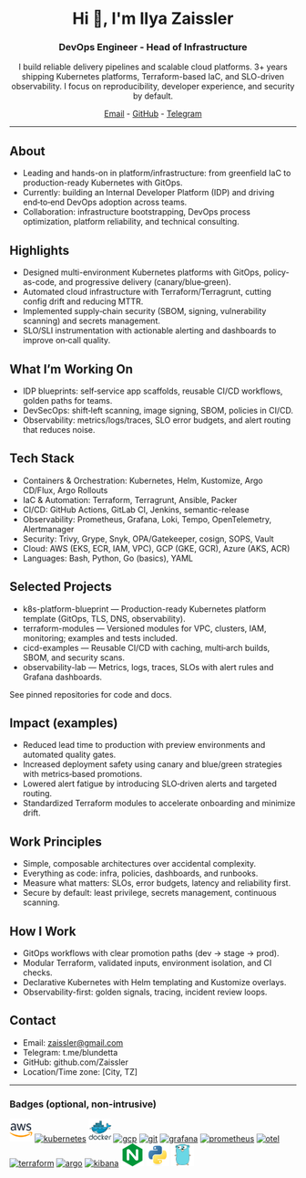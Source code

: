 
<h1 align="center">Hi 👋, I'm Ilya Zaissler</h1>
<h3 align="center">DevOps Engineer -  Head of Infrastructure</h3>

<p align="center">
I build reliable delivery pipelines and scalable cloud platforms. 3+ years shipping Kubernetes platforms, Terraform-based IaC, and SLO-driven observability. I focus on reproducibility, developer experience, and security by default.
</p>
<p align="center">
<a href="mailto:zaissler@gmail.com">Email</a> -  <a href="https://github.com/Zaissler">GitHub</a> -  <a href="https://t.me/blundetta">Telegram</a>
</p>

***

## About

- Leading and hands-on in platform/infrastructure: from greenfield IaC to production-ready Kubernetes with GitOps.
- Currently: building an Internal Developer Platform (IDP) and driving end‑to‑end DevOps adoption across teams.
- Collaboration: infrastructure bootstrapping, DevOps process optimization, platform reliability, and technical consulting.


## Highlights

- Designed multi-environment Kubernetes platforms with GitOps, policy-as-code, and progressive delivery (canary/blue‑green).
- Automated cloud infrastructure with Terraform/Terragrunt, cutting config drift and reducing MTTR.
- Implemented supply‑chain security (SBOM, signing, vulnerability scanning) and secrets management.
- SLO/SLI instrumentation with actionable alerting and dashboards to improve on‑call quality.


## What I’m Working On

- IDP blueprints: self‑service app scaffolds, reusable CI/CD workflows, golden paths for teams.
- DevSecOps: shift‑left scanning, image signing, SBOM, policies in CI/CD.
- Observability: metrics/logs/traces, SLO error budgets, and alert routing that reduces noise.


## Tech Stack

- Containers \& Orchestration: Kubernetes, Helm, Kustomize, Argo CD/Flux, Argo Rollouts
- IaC \& Automation: Terraform, Terragrunt, Ansible, Packer
- CI/CD: GitHub Actions, GitLab CI, Jenkins, semantic-release
- Observability: Prometheus, Grafana, Loki, Tempo, OpenTelemetry, Alertmanager
- Security: Trivy, Grype, Snyk, OPA/Gatekeeper, cosign, SOPS, Vault
- Cloud: AWS (EKS, ECR, IAM, VPC), GCP (GKE, GCR), Azure (AKS, ACR)
- Languages: Bash, Python, Go (basics), YAML


## Selected Projects

- k8s-platform-blueprint — Production-ready Kubernetes platform template (GitOps, TLS, DNS, observability).
- terraform-modules — Versioned modules for VPC, clusters, IAM, monitoring; examples and tests included.
- cicd-examples — Reusable CI/CD with caching, multi‑arch builds, SBOM, and security scans.
- observability-lab — Metrics, logs, traces, SLOs with alert rules and Grafana dashboards.

See pinned repositories for code and docs.

## Impact (examples)

- Reduced lead time to production with preview environments and automated quality gates.
- Increased deployment safety using canary and blue/green strategies with metrics‑based promotions.
- Lowered alert fatigue by introducing SLO‑driven alerts and targeted routing.
- Standardized Terraform modules to accelerate onboarding and minimize drift.


## Work Principles

- Simple, composable architectures over accidental complexity.
- Everything as code: infra, policies, dashboards, and runbooks.
- Measure what matters: SLOs, error budgets, latency and reliability first.
- Secure by default: least privilege, secrets management, continuous scanning.


## How I Work

- GitOps workflows with clear promotion paths (dev → stage → prod).
- Modular Terraform, validated inputs, environment isolation, and CI checks.
- Declarative Kubernetes with Helm templating and Kustomize overlays.
- Observability-first: golden signals, tracing, incident review loops.


## Contact

- Email: zaissler@gmail.com
- Telegram: t.me/blundetta
- GitHub: github.com/Zaissler
- Location/Time zone: [City, TZ]

***

### Badges (optional, non-intrusive)

<p align="left">
  <a href="https://aws.amazon.com" target="_blank" rel="noreferrer"><img src="https://raw.githubusercontent.com/devicons/devicon/master/icons/amazonwebservices/amazonwebservices-original-wordmark.svg" alt="aws" width="40" height="40"/></a>
  <a href="https://kubernetes.io" target="_blank" rel="noreferrer"><img src="https://www.vectorlogo.zone/logos/kubernetes/kubernetes-icon.svg" alt="kubernetes" width="40" height="40"/></a>
  <a href="https://www.docker.com/" target="_blank" rel="noreferrer"><img src="https://raw.githubusercontent.com/devicons/devicon/master/icons/docker/docker-original-wordmark.svg" alt="docker" width="40" height="40"/></a>
  <a href="https://cloud.google.com" target="_blank" rel="noreferrer"><img src="https://www.vectorlogo.zone/logos/google_cloud/google_cloud-icon.svg" alt="gcp" width="40" height="40"/></a>
  <a href="https://git-scm.com/" target="_blank" rel="noreferrer"><img src="https://www.vectorlogo.zone/logos/git-scm/git-scm-icon.svg" alt="git" width="40" height="40"/></a>
  <a href="https://grafana.com" target="_blank" rel="noreferrer"><img src="https://www.vectorlogo.zone/logos/grafana/grafana-icon.svg" alt="grafana" width="40" height="40"/></a>
  <a href="https://prometheus.io" target="_blank" rel="noreferrer"><img src="https://www.vectorlogo.zone/logos/prometheusio/prometheusio-icon.svg" alt="prometheus" width="40" height="40"/></a>
  <a href="https://opentelemetry.io" target="_blank" rel="noreferrer"><img src="https://www.vectorlogo.zone/logos/opentelemetryio/opentelemetryio-icon.svg" alt="otel" width="40" height="40"/></a>
  <a href="https://www.hashicorp.com/products/terraform" target="_blank" rel="noreferrer"><img src="https://www.vectorlogo.zone/logos/terraformio/terraformio-icon.svg" alt="terraform" width="40" height="40"/></a>
  <a href="https://argo-cd.readthedocs.io" target="_blank" rel="noreferrer"><img src="https://www.vectorlogo.zone/logos/argoprojio/argoprojio-icon.svg" alt="argo" width="40" height="40"/></a>
  <a href="https://www.elastic.co/kibana" target="_blank" rel="noreferrer"><img src="https://www.vectorlogo.zone/logos/elasticco_kibana/elasticco_kibana-icon.svg" alt="kibana" width="40" height="40"/></a>
  <a href="https://nginx.com" target="_blank" rel="noreferrer"><img src="https://raw.githubusercontent.com/devicons/devicon/master/icons/nginx/nginx-original.svg" alt="nginx" width="40" height="40"/></a>
  <a href="https://www.python.org" target="_blank" rel="noreferrer"><img src="https://raw.githubusercontent.com/devicons/devicon/master/icons/python/python-original.svg" alt="python" width="40" height="40"/></a>
  <a href="https://golang.org" target="_blank" rel="noreferrer"><img src="https://raw.githubusercontent.com/devicons/devicon/master/icons/go/go-original.svg" alt="go" width="40" height="40"/></a>
</p>
